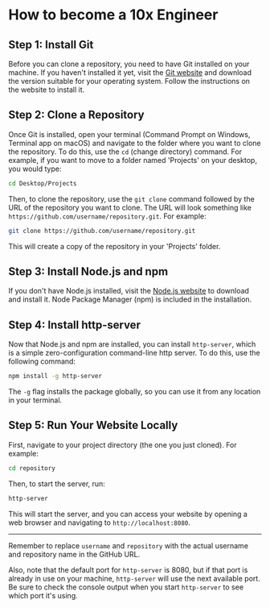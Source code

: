 # How to become a 10x Engineer

## Step 1: Install Git

Before you can clone a repository, you need to have Git installed on your machine. If you haven't installed it yet, visit the [Git website](https://git-scm.com/downloads) and download the version suitable for your operating system. Follow the instructions on the website to install it.

## Step 2: Clone a Repository

Once Git is installed, open your terminal (Command Prompt on Windows, Terminal app on macOS) and navigate to the folder where you want to clone the repository. To do this, use the `cd` (change directory) command. For example, if you want to move to a folder named 'Projects' on your desktop, you would type:

```bash
cd Desktop/Projects
```

Then, to clone the repository, use the `git clone` command followed by the URL of the repository you want to clone. The URL will look something like `https://github.com/username/repository.git`. For example:

```bash
git clone https://github.com/username/repository.git
```

This will create a copy of the repository in your 'Projects' folder.

## Step 3: Install Node.js and npm

If you don't have Node.js installed, visit the [Node.js website](https://nodejs.org/) to download and install it. Node Package Manager (npm) is included in the installation.

## Step 4: Install http-server

Now that Node.js and npm are installed, you can install `http-server`, which is a simple zero-configuration command-line http server. To do this, use the following command:

```bash
npm install -g http-server
```

The `-g` flag installs the package globally, so you can use it from any location in your terminal.

## Step 5: Run Your Website Locally

First, navigate to your project directory (the one you just cloned). For example:

```bash
cd repository
```

Then, to start the server, run:

```bash
http-server
```

This will start the server, and you can access your website by opening a web browser and navigating to `http://localhost:8080`.

---

Remember to replace `username` and `repository` with the actual username and repository name in the GitHub URL.

Also, note that the default port for `http-server` is 8080, but if that port is already in use on your machine, `http-server` will use the next available port. Be sure to check the console output when you start `http-server` to see which port it's using.
